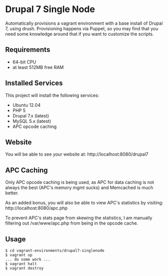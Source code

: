 # Drupal 7 Single Node

Automatically provisions a vagrant environment with a base install
of Drupal 7, using drush.  Provisioning happens via Puppet, so you
may find that you need some knowledge around that if you want to 
customize the scripts.

## Requirements

* 64-bit CPU
* at least 512MB free RAM

## Installed Services

This project will install the following services:
* Ubuntu 12.04
* PHP 5
* Drupal 7.x (latest)
* MySQL 5.x (latest)
* APC opcode caching

## Website

You will be able to see your website at: http://localhost:8080/drupal7

## APC Caching

Only APC opcode caching is being used, as APC for data caching is not 
always the best (APC's memory mgmt sucks) and Memcached is much better.

As an added bonus, you will also be able to view APC's statistics by 
visiting: http://localhost:8080/apc.php

To prevent APC's stats page from skewing the statistics, I am manually 
filtering out /var/www/apc.php from being in the opcode cache.

## Usage

    $ cd vagrant-environments/drupal7-singlenode
    $ vagrant up
    ... do some work ...
    $ vagrant halt
    $ vagrant destroy


